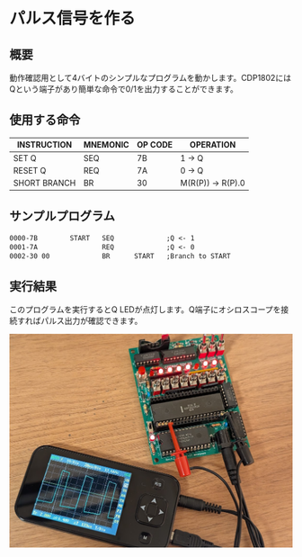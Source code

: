# パルス信号を作る

## 概要
動作確認用として4バイトのシンプルなプログラムを動かします。CDP1802にはQという端子があり簡単な命令で0/1を出力することができます。

## 使用する命令

|INSTRUCTION|MNEMONIC|OP CODE|OPERATION|
|---|---|---|---|
|SET Q|SEQ|7B|1 → Q|
|RESET Q|REQ|7A|0 → Q|
|SHORT BRANCH|BR|30|M(R(P)) → R(P).0|

## サンプルプログラム

```
0000-7B        START   SEQ             ;Q <- 1
0001-7A                REQ             ;Q <- 0
0002-30 00             BR      START   ;Branch to START
```

## 実行結果
このプログラムを実行するとQ LEDが点灯します。Q端子にオシロスコープを接続すればパルス出力が確認できます。

![image](osc1.jpg)
